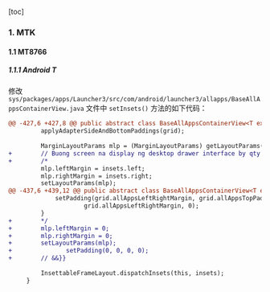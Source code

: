 [toc]

### 1. MTK

#### 1.1 MT8766

##### 1.1.1 Android T

修改 `sys/packages/apps/Launcher3/src/com/android/launcher3/allapps/BaseAllAppsContainerView.java` 文件中 `setInsets()` 方法的如下代码：

```diff
@@ -427,6 +427,8 @@ public abstract class BaseAllAppsContainerView<T extends Context & ActivityConte
         applyAdapterSideAndBottomPaddings(grid);
 
         MarginLayoutParams mlp = (MarginLayoutParams) getLayoutParams();
+        // Buong screen na display ng desktop drawer interface by qty {{&&
+        /*
         mlp.leftMargin = insets.left;
         mlp.rightMargin = insets.right;
         setLayoutParams(mlp);
@@ -437,6 +439,12 @@ public abstract class BaseAllAppsContainerView<T extends Context & ActivityConte
             setPadding(grid.allAppsLeftRightMargin, grid.allAppsTopPadding,
                     grid.allAppsLeftRightMargin, 0);
         }
+        */
+        mlp.leftMargin = 0;
+        mlp.rightMargin = 0;
+        setLayoutParams(mlp);
+               setPadding(0, 0, 0, 0);
+        // &&}}
 
         InsettableFrameLayout.dispatchInsets(this, insets);
     }
```

